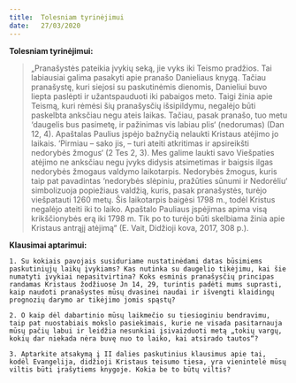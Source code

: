```yaml
---
title:  Tolesniam tyrinėjimui
date:   27/03/2020
---
```


**Tolesniam tyrinėjimui:**

> <p></p>
> „Pranašystės pateikia įvykių seką, jie vyks iki Teismo pradžios. Tai labiausiai galima pasakyti apie pranašo Danieliaus knygą. Tačiau pranašystę, kuri siejosi su paskutinėmis dienomis, Danieliui buvo liepta paslėpti ir užantspauduoti iki pabaigos meto. Taigi žinia apie Teismą, kuri rėmėsi šių pranašysčių išsipildymu, negalėjo būti paskelbta anksčiau negu ateis laikas. Tačiau, pasak pranašo, tuo metu ‘daugelis bus pasimetę, ir pažinimas vis labiau plis‘ (nedorumas) (Dan 12, 4). Apaštalas Paulius įspėjo bažnyčią nelaukti Kristaus atėjimo jo laikais. ‘Pirmiau – sako jis, – turi ateiti atkritimas ir apsireikšti nedorybės žmogus‘ (2 Tes 2, 3). Mes galime laukti savo Viešpaties atėjimo ne anksčiau negu įvyks didysis atsimetimas ir baigsis ilgas nedorybės žmogaus valdymo laikotarpis. Nedorybės žmogus, kuris taip pat pavadintas ‘nedorybės slėpiniu, pražūties sūnumi ir Nedorėliu‘ simbolizuoja popiežiaus valdžią, kuris, pasak pranašystės, turėjo viešpatauti 1260 metų. Šis laikotarpis baigėsi 1798 m., todėl Kristus negalėjo ateiti iki to laiko. Apaštalo Pauliaus įspėjimas apima visą krikščionybės erą iki 1798 m. Tik po to turėjo būti skelbiama žinia apie Kristaus antrąjį atėjimą“ (E. Vait, Didžioji kova, 2017, 308 p.).

**Klausimai aptarimui:** 

`1. Su kokiais pavojais susiduriame nustatinėdami datas būsimiems paskutiniųjų laikų įvykiams? Kas nutinka su daugelio tikėjimu, kai šie numatyti įvykiai nepasitvirtina? Koks esminis pranašysčių principas randamas Kristaus žodžiuose Jn 14, 29, turintis padėti mums suprasti, kaip naudoti pranašystes mūsų dvasinei naudai ir išvengti klaidingų prognozių darymo ar tikėjimo jomis spąstų?`

`2. O kaip dėl dabartinio mūsų laikmečio su tiesioginiu bendravimu, taip pat nuostabiais mokslo pasiekimais, kurie ne visada pasitarnauja mūsų pačių labui ir leidžia nesunkiai įsivaizduoti metą „tokių vargų, kokių dar niekada nėra buvę nuo to laiko, kai atsirado tautos“?`

`3. Aptarkite atsakymą į II dalies paskutinius klausimus apie tai, kodėl Evangelija, didžioji Kristaus teisumo tiesa, yra vienintelė mūsų viltis būti įrašytiems knygoje. Kokia be to būtų viltis?`
